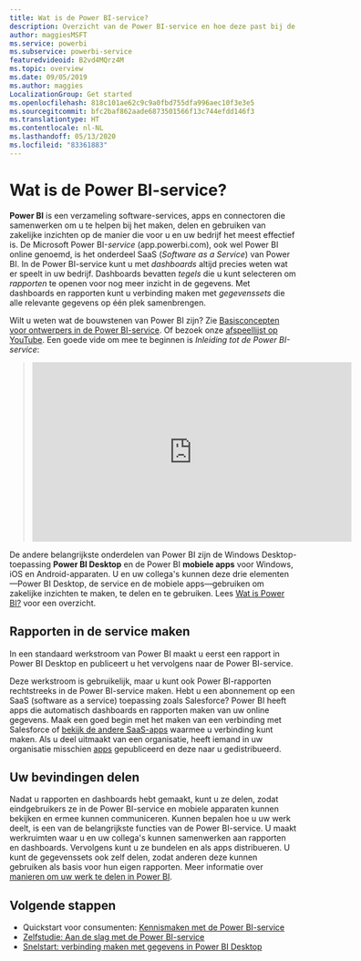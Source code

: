 ```yaml
---
title: Wat is de Power BI-service?
description: Overzicht van de Power BI-service en hoe deze past bij de overige onderdelen van Power BI.
author: maggiesMSFT
ms.service: powerbi
ms.subservice: powerbi-service
featuredvideoid: B2vd4MQrz4M
ms.topic: overview
ms.date: 09/05/2019
ms.author: maggies
LocalizationGroup: Get started
ms.openlocfilehash: 818c101ae62c9c9a0fbd755dfa996aec10f3e3e5
ms.sourcegitcommit: bfc2baf862aade6873501566f13c744efdd146f3
ms.translationtype: HT
ms.contentlocale: nl-NL
ms.lasthandoff: 05/13/2020
ms.locfileid: "83361883"
---
```

# <a name="what-is-the-power-bi-service"></a>Wat is de Power BI-service?
**Power BI** is een verzameling software-services, apps en connectoren die samenwerken om u te helpen bij het maken, delen en gebruiken van zakelijke inzichten op de manier die voor u en uw bedrijf het meest effectief is. De Microsoft Power BI-*service* (app.powerbi.com), ook wel Power BI online genoemd, is het onderdeel SaaS (*Software as a Service*) van Power BI. In de Power BI-service kunt u met *dashboards* altijd precies weten wat er speelt in uw bedrijf. Dashboards bevatten *tegels* die u kunt selecteren om *rapporten* te openen voor nog meer inzicht in de gegevens. Met dashboards en rapporten kunt u verbinding maken met *gegevenssets* die alle relevante gegevens op één plek samenbrengen. 

Wilt u weten wat de bouwstenen van Power BI zijn? Zie [Basisconcepten voor ontwerpers in de Power BI-service](service-basic-concepts.md). Of bezoek onze [afspeellijst op YouTube](https://www.youtube.com/playlist?list=PL1N57mwBHtN0JFoKSR0n-tBkUJHeMP2cP). Een goede vide om mee te beginnen is *Inleiding tot de Power BI-service*:

> 
> <iframe width="560" height="315" src="https://www.youtube.com/embed/B2vd4MQrz4M" frameborder="0" allowfullscreen></iframe>
> 

De andere belangrijkste onderdelen van Power BI zijn de Windows Desktop-toepassing **Power BI Desktop** en de Power BI **mobiele apps** voor Windows, iOS en Android-apparaten. U en uw collega's kunnen deze drie elementen&mdash;Power BI Desktop, de service en de mobiele apps&mdash;gebruiken om zakelijke inzichten te maken, te delen en te gebruiken. Lees [Wat is Power BI?](power-bi-overview.md) voor een overzicht.

## <a name="creating-reports-in-the-service"></a>Rapporten in de service maken
In een standaard werkstroom van Power BI maakt u eerst een rapport in Power BI Desktop en publiceert u het vervolgens naar de Power BI-service.  

Deze werkstroom is gebruikelijk, maar u kunt ook Power BI-rapporten rechtstreeks in de Power BI-service maken. Hebt u een abonnement op een SaaS (software as a service) toepassing zoals Salesforce? Power BI heeft apps die automatisch dashboards en rapporten maken van uw online gegevens. Maak een goed begin met het maken van een verbinding met Salesforce of [bekijk de andere SaaS-apps](../connect-data/service-get-data.md) waarmee u verbinding kunt maken. Als u deel uitmaakt van een organisatie, heeft iemand in uw organisatie misschien [apps](../collaborate-share/service-create-distribute-apps.md) gepubliceerd en deze naar u gedistribueerd.

## <a name="sharing-your-findings"></a>Uw bevindingen delen 

Nadat u rapporten en dashboards hebt gemaakt, kunt u ze delen, zodat eindgebruikers ze in de Power BI-service en mobiele apparaten kunnen bekijken en ermee kunnen communiceren. Kunnen bepalen hoe u uw werk deelt, is een van de belangrijkste functies van de Power BI-service. U maakt werkruimten waar u en uw collega's kunnen samenwerken aan rapporten en dashboards. Vervolgens kunt u ze bundelen en als apps distribueren. U kunt de gegevenssets ook zelf delen, zodat anderen deze kunnen gebruiken als basis voor hun eigen rapporten. Meer informatie over [manieren om uw werk te delen in Power BI](../collaborate-share/service-how-to-collaborate-distribute-dashboards-reports.md).

## <a name="next-steps"></a>Volgende stappen
- Quickstart voor consumenten: [Kennismaken met de Power BI-service](../consumer/end-user-experience.md)   
- [Zelfstudie: Aan de slag met de Power BI-service](service-get-started.md)
- [Snelstart: verbinding maken met gegevens in Power BI Desktop](../connect-data/desktop-quickstart-connect-to-data.md)

